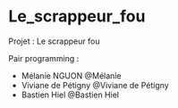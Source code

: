 # Le_scrappeur_fou
Projet : Le scrappeur fou

Pair programming : 
- Mélanie NGUON @Mélanie
- Viviane de Pétigny @Viviane de Pétigny
- Bastien Hiel @Bastien Hiel
